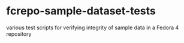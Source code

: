 # fcrepo-sample-dataset-tests
various test scripts for verifying integrity of sample data in a Fedora 4 repository
